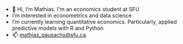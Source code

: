 - 👋 Hi, I’m Mathias. I'm an economics student at SFU
- I’m interested in econometrics and data science 
- I’m currently learning quantitative economics. Particularly, applied predictive models with R and Python
- 📫 mathias_gausachs@sfu.ca
